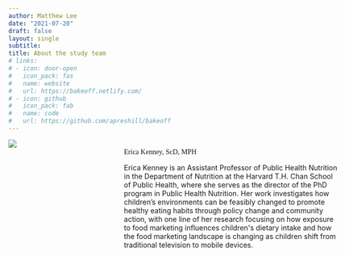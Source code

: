 ```yaml
---
author: Matthew Lee
date: "2021-07-20"
draft: false
layout: single
subtitle: 
title: About the study team
# links:
# - icon: door-open
#   icon_pack: fas
#   name: website
#   url: https://bakeoff.netlify.com/
# - icon: github
#   icon_pack: fab
#   name: code
#   url: https://github.com/apreshill/bakeoff
---
```


<!-- Erica -->

<div style="width: 130%; height: 400%">
<div style="width: 30%; height: 400%; float: left; margin-right: 5%;"> 
<img src="/img/headshot-ekenney.png">
</div>
<div style="margin-left: 10%; height: 400%;"> 
<br>
<span style="font-family:Metropolis-SB">Erica Kenney, ScD, MPH</span>

Erica Kenney is an Assistant Professor of Public Health Nutrition in the Department of Nutrition at the Harvard T.H. Chan School of Public Health, where she serves as the director of the PhD program in Public Health Nutrition. Her work investigates how children’s environments can be feasibly changed to promote healthy eating habits through policy change and community action, with one line of her research focusing on how exposure to food marketing influences children's dietary intake and how the food marketing landscape is changing as children shift from traditional television to mobile devices.
</div>
</div>

<br><br><br>

<!-- Becky -->

<div style="width: 130%; height: 400%">
<div style="width: 30%; height: 400%; float: left; margin-right: 5%;"> 
<br><br>
<img src="/img/headshot-rmozaffarian.png">
</div>
<div style="margin-left: 10%; height: 400%;"> 
<span style="font-family:Metropolis-SB">Rebecca Mozaffarian, MS MPH</span>

Becky is a Project Manager in the Nutrition Department at the Harvard T.H. Chan School of Public Health. In her role on the Kids APPS project, Becky oversees the project goals; develops research protocols; and assists with data collection, management, and analysis.

Becky’s research focuses on identifying effective policies and strategies to improve child health by improving food, physical activity and screen time environments in early child care, schools, afterschool programs, and community settings.

Becky earned her Master of Science degree in Food Policy and Applied Nutrition from Tufts Friedman School of Nutrition Science and Policy, and her Master of Public Health degree in Epidemiology from Tufts Medical School.
</div>
</div>

<br><br><br>

<!-- Elizabeth -->

<div style="width: 130%;">
<div style="width: 30%; height: 400%; float: left; margin-right: 5%;"> 
<br>
<img src="/img/headshot-egunner.png"/>
</div>
<div style="margin-left: 10%; height: 400%; "> 
<span style="font-family:Metropolis-SB">Elizabeth Gunner, RDN</span>

Elizabeth is an MPH candidate in the Nutrition Department at Harvard T.H. Chan School of Public Health. She is a Research Assistant with the Kids APPS project.

Prior to working with the Kids APPS project, Elizabeth has geared her professional focus thus far toward creating an accessible, accurate, and inclusive health and wellness environment for all, working as a Registered Dietitian (RD/ RDN) in New York. During her professional career, Elizabeth has worked in a clinical setting as a Nutrition Care Manager, in the media as a Nutrition Communication Consultant, and in a start-up company as a Registered Dietitian providing one on one nutrition counseling via Telehealth. In her free time, Elizabeth also enjoys creative outlets such as art, interior design, poetry, and music.
</div>
</div>

<br><br><br>


<!-- Jasmine -->

<div style="width: 130%;">
<div style="width: 30%; height: 400%; float: left; margin-right: 5%;"> 
<br>
<img src="/img/headshot-jnorris.png"/>
</div>
<div style="margin-left: 10%; height: 400%; "> 
<span style="font-family:Metropolis-SB">Jasmine Norris, RD</span>

Jasmine is an MPH candidate in the Nutrition Department at Harvard T.H. Chan School of Public Health. She is a Research Assistant with the Kids APPS project, focused on participant recruitment strategy and data collection.

In 2017 Jasmine received her registration status as a dietitian in California, then worked primarily in school and community nutrition. Her area of interest in graduate school is in food system development and policy advocacy for school and child nutrition programs. In her free time, Jasmine enjoys contemporary and salsa dancing, and inventing culinary techniques to utilize food waste in home cooking.
</div>
</div>

<br><br><br>



<!-- Matt -->

<div style="width: 130%;">
<div style="width: 30%; height: 400%; float: left; margin-right: 5%;"> 

<img src="/img/headshot-mlee.png"/>
</div>
<div style="margin-left: 10%; height: 400%; "> 
<span style="font-family:Metropolis-SB">Matt Lee, MS</span>

Matt is a PhD student in the Population Health Sciences program at the Harvard University T.H. Chan School of Public Health, in the Department of Nutrition. His research is focused on evaluating existing and potential nutrition policies and program that are poised to reduce cardiometabolic disease, and works as a data analyst on the Kids APPS team. Prior to joining the team at Harvard, Matt completed a Master of Science degree in Epidemiology as well as a Bachelor of Arts in Public Health at the University of California, Berkeley. When he isn’t knee-deep in R code or any ongoing data analysis, Matt enjoys playing the oboe/English horn with the Longwood Symphony Orchestra, trying to find the sunniest of hikes, and making (and eating) new foods.
</div>
</div>

<br>
<br><br>

<!-- Meghana -->

<div style="width: 130%;">
<div style="width: 30%; height: 400%; float: left; margin-right: 5%;"> 

<img src="/img/headshot-miragavarapu.png"/>
</div>
<div style="margin-left: 10%; height: 400%; ">
<br>
<br>
<span style="font-family:Metropolis-SB">Meghana Iragavarapu</span>

Meghana Sai Iragavarapu is a recent graduate from Duke University and a Research Assistant with the Kids APPS project. Meghana’s research background is inspired by a belief that “food is medicine,” and spans nutrition science, health behavior change, and digital health interventions. In addition to assisting the Kids APPS project, Meghana works at the Brigham and Women’s Hospital as a research assistant with the Department of Pediatric Newborn Medicine.
</div>
</div>

<br>
<br><br><br>

<!-- Sophia -->

<div style="width: 130%;">
<div style="width: 30%; height: 400%; float: left; margin-right: 5%;"> 

<img src="/img/headshot-shua.png"/>

</div>
<div style="margin-left: 10%; height: 400%; "> 
<br>
<span style="font-family:Metropolis-SB">Sophia Hua, PhD</span>

<br>

Sophia Hua is a postdoctoral fellow in the Department of Nutrition at the Harvard T. H. Chan School of Public Health. Her research interests lie in obesity prevention and nutrition policy. Before coming to Harvard, she worked as a project coordinator at the University of Pennsylvania, where she primarily focused on a menu label messaging study and evaluating the impact of the Philadelphia beverage tax. She received her B.S. in psychology, her M.P.H. in social and behavioral sciences from Yale University, and her Ph.D in population health sciences from Harvard University.

</div>
</div>

<br>
<br><br><br>




 